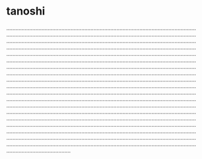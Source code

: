 # tanoshi

..............................................................................................................................................................................................................................................................................................................................................................................................................................................................................................................................................................................................................................................................................................................................................................................................................................................................................................................................................................................................................................................................................................................................................................................................................................................................................................................................................................................................................................................................................................................................................................................................................................................................................................................................................................................................................................................................................................................................................................................................................................................................................................................................................................................................................................................................................................................................................................................................................................................................................................